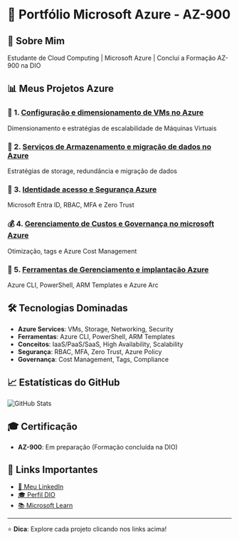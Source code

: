 # 🚀 Portfólio Microsoft Azure - AZ-900

## 👋 Sobre Mim
Estudante de Cloud Computing | Microsoft Azure | Concluí a Formação AZ-900 na DIO

## 📊 Meus Projetos Azure
### 🔧 1. [Configuração e dimensionamento de VMs no Azure](https://github.com/Dani-dba/Configurando-recursos-e-dimensionamento-em-VMs-na-azure)
Dimensionamento e estratégias de escalabilidade de Máquinas Virtuais

### 💾 2. [Serviços de Armazenamento e migração de dados no Azure](https://github.com/Dani-dba/Servicos-de-armazenamento-e-migracao-de-dados-no-azure)
Estratégias de storage, redundância e migração de dados

### 🔐 3. [Identidade acesso e Segurança Azure](https://github.com/Dani-dba/Identidade-Acesso-e-Seguranca-no-Microsoft-Azure)
Microsoft Entra ID, RBAC, MFA e Zero Trust

### 💰 4. [Gerenciamento de Custos e Governança no microsoft Azure](https://github.com/Dani-dba/Gerenciamento-de-Custos-e-Governanca-no-Microsoft-Azure)
Otimização, tags e Azure Cost Management

### 📝 5. [Ferramentas de Gerenciamento e implantação Azure](https://github.com/Dani-dba/Ferramentas-de-Gerenciamento-e-Implantacao-Azure)
Azure CLI, PowerShell, ARM Templates e Azure Arc

## 🛠️ Tecnologias Dominadas
- **Azure Services**: VMs, Storage, Networking, Security
- **Ferramentas**: Azure CLI, PowerShell, ARM Templates
- **Conceitos**: IaaS/PaaS/SaaS, High Availability, Scalability
- **Segurança**: RBAC, MFA, Zero Trust, Azure Policy
- **Governança**: Cost Management, Tags, Compliance

## 📈 Estatísticas do GitHub
![GitHub Stats](https://github-readme-stats.vercel.app/api?username=Dani-dba&show_icons=true&theme=radical)

## 🎓 Certificação
- **AZ-900**: Em preparação (Formação concluída na DIO)

## 🔗 Links Importantes
- [📝 Meu LinkedIn](https://www.linkedin.com/in/danielle-goes/)
- [🎓 Perfil DIO](https://dio.me/users/daniellegoessoares)
- [📚 Microsoft Learn](https://learn.microsoft.com/pt-br/users/me/)

---

⭐ **Dica**: Explore cada projeto clicando nos links acima!
